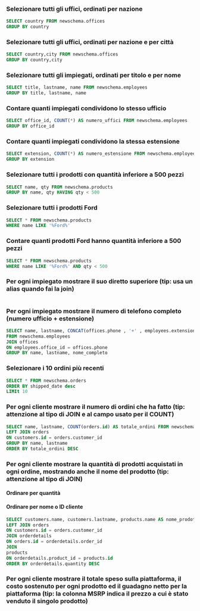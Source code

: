 ### Selezionare tutti gli uffici, ordinati per nazione
```` SQL
SELECT country FROM newschema.offices
GROUP BY country
````

### Selezionare tutti gli uffici, ordinati per nazione e per città
```` SQL
SELECT country,city FROM newschema.offices
GROUP BY country,city
````

### Selezionare tutti gli impiegati, ordinati per titolo e per nome
```` SQL
SELECT title, lastname, name FROM newschema.employees
GROUP BY title, lastname, name
````

### Contare quanti impiegati condividono lo stesso ufficio
```` SQL
SELECT office_id, COUNT(*) AS numero_uffici FROM newschema.employees
GROUP BY office_id
````

### Contare quanti impiegati condividono la stessa estensione
```` SQL
SELECT extension, COUNT(*) AS numero_estensione FROM newschema.employees
GROUP BY extension
````

### Selezionare tutti i prodotti con quantità inferiore a 500 pezzi
```` SQL
SELECT name, qty FROM newschema.products
GROUP BY name, qty HAVING qty < 500
````

### Selezionare tutti i prodotti Ford
```` SQL
SELECT * FROM newschema.products
WHERE name LIKE '%Ford%'
````

### Contare quanti prodotti Ford hanno quantità inferiore a 500 pezzi
```` SQL
SELECT * FROM newschema.products
WHERE name LIKE '%Ford%' AND qty < 500
````

### Per ogni impiegato mostrare il suo diretto superiore (tip: usa un alias quando fai la join)
```` SQL

````

### Per ogni impiegato mostrare il numero di telefono completo (numero ufficio + estensione)
```` SQL
SELECT name, lastname, CONCAT(offices.phone , '+' , employees.extension) AS nome_completo 
FROM newschema.employees
JOIN offices
ON employees.office_id = offices.phone
GROUP BY name, lastname, nome_completo
````

### Selezionare i 10 ordini più recenti
```` SQL
SELECT * FROM newschema.orders
ORDER BY shipped_date desc 
LIMIt 10
````

### Per ogni cliente mostrare il numero di ordini che ha fatto (tip: attenzione al tipo di JOIN e al campo usato per il COUNT)
```` SQL
SELECT name, lastname, COUNT(orders.id) AS totale_ordini FROM newschema.customers
LEFT JOIN orders
ON customers.id = orders.customer_id
GROUP BY name, lastname
ORDER BY totale_ordini DESC
````

### Per ogni cliente mostrare la quantità di prodotti acquistati in ogni ordine, mostrando anche il nome del prodotto (tip: attenzione al tipo di JOIN)
  #### Ordinare per quantità
  #### Ordinare per nome o ID cliente
```` SQL
SELECT customers.name, customers.lastname, products.name AS nome_prodotto, orderdetails.quantity FROM newschema.customers
LEFT JOIN orders
ON customers.id = orders.customer_id
JOIN orderdetails
ON orders.id = orderdetails.order_id 
JOIN 
products  
ON orderdetails.product_id = products.id
ORDER BY orderdetails.quantity DESC
````


### Per ogni cliente mostrare il totale speso sulla piattaforma, il costo sostenuto per ogni prodotto ed il guadagno netto per la piattaforma (tip: la colonna MSRP indica il prezzo a cui è stato venduto il singolo prodotto)